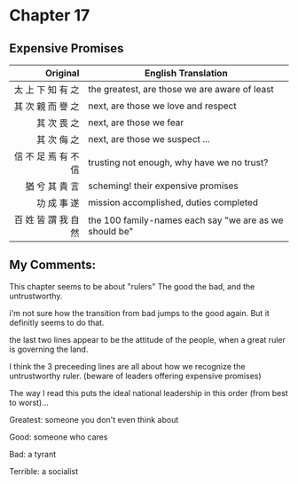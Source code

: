 # Chapter 17
## Expensive Promises

| Original | English Translation |
| -: | -- |
| 太 上 下 知 有 之 | the greatest, are those we are aware of least |
| 其 次 親 而 譽 之 | next, are those we love and respect |
| 其 次 畏 之 | next, are those we fear |
| 其 次 侮 之 | next, are those we suspect ... |
| 信 不 足 焉 有 不 信 | trusting not enough, why have we no trust? |
| 猶 兮 其 貴 言 | scheming! their expensive promises |
| 功 成 事 遂 | mission accomplished, duties completed |
| 百 姓 皆 謂 我 自 然 | the 100 family-names each say "we are as we should be" |


## My Comments:
This chapter seems to be about "rulers"
The good the bad, and the untrustworthy.

i'm not sure how the transition from bad jumps to the good again.
But it definitly seems to do that.

the last two lines appear to be the attitude of the people, when a great ruler is governing the land.

I think the 3 preceeding lines are all about how we recognize the untrustworthy ruler.
(beware of leaders offering expensive promises)

The way I read this puts the ideal national leadership in this order (from best to worst)...

Greatest: someone you don't even think about

Good: someone who cares

Bad: a tyrant

Terrible: a socialist

